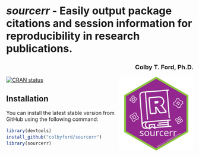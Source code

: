 # *sourcerr* - Easily output package citations and session information for reproducibility in research publications.

<h3 align = "right">Colby T. Ford, Ph.D.</h3>

<img align="right" src="https://raw.githubusercontent.com/colbyford/sourcerr/master/img/sourcerr_hex.svg" alt="sourcerr icon" width="200">

[![CRAN status](https://www.r-pkg.org/badges/version/sourcerr)](https://cran.r-project.org/package=sourcerr)

## Installation

You can install the latest stable version from GitHub using the following command:
```r
library(devtools)
install_github("colbyford/sourcerr")
library(sourcerr)
```
